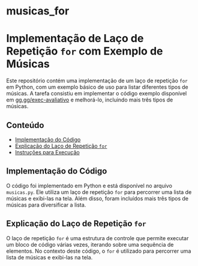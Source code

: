 # musicas_for
# Implementação de Laço de Repetição `for` com Exemplo de Músicas

Este repositório contém uma implementação de um laço de repetição `for` em Python, com um exemplo básico de uso para listar diferentes tipos de músicas. A tarefa consistiu em implementar o código exemplo disponível em [gg.gg/exec-avaliativo](https://gg.gg/exec-avaliativo) e melhorá-lo, incluindo mais três tipos de músicas.

## Conteúdo

- [Implementação do Código](#implementação-do-código)
- [Explicação do Laço de Repetição `for`](#explicação-do-laço-de-repetição-for)
- [Instruções para Execução](#instruções-para-execução)

## Implementação do Código

O código foi implementado em Python e está disponível no arquivo `musicas.py`. Ele utiliza um laço de repetição `for` para percorrer uma lista de músicas e exibi-las na tela. Além disso, foram incluídos mais três tipos de músicas para diversificar a lista.

## Explicação do Laço de Repetição `for`

O laço de repetição `for` é uma estrutura de controle que permite executar um bloco de código várias vezes, iterando sobre uma sequência de elementos. No contexto deste código, o `for` é utilizado para percorrer uma lista de músicas e exibi-las na tela.

